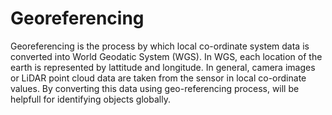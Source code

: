 # Georeferencing
Georeferencing is the process by which local co-ordinate system data is converted into World Geodatic System (WGS). In WGS, each location of the earth is represented by lattitude and longitude. In general, camera images or LiDAR point cloud data are taken from the sensor in local co-ordinate values. By converting this data using geo-referencing process, will be helpfull for identifying objects globally. 
